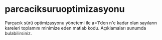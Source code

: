 # parcaciksuruoptimizasyonu
Parçacık sürü optimizasyonu yönetemi ile a=1'den n'e kadar olan sayıların kareleri toplamını minimize eden matlab kodu. Açıklamaları sunumda bulabilirsiniz.

